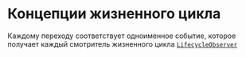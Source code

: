 # Концепции жизненного цикла

<primary-label ref="main"/>
<secondary-label ref="todo"/>

Каждому переходу соответствует одноименное событие, которое получает каждый смотритель жизненного цикла
[`LifecycleObserver`](https://developer.android.com/reference/androidx/lifecycle/LifecycleObserver)